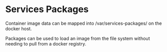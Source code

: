 # Services Packages

Container image data can be mapped into /var/services-packages/ on the docker host.

Packages can be used to load an image from the file system without needing to pull from a docker registry.